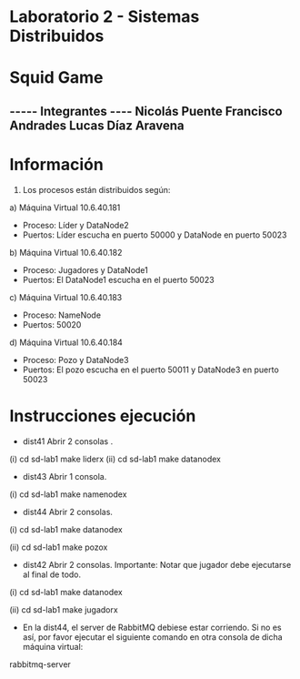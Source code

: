# Laboratorio 2 - Sistemas Distribuidos
# Squid Game

----- Integrantes ----
Nicolás Puente
Francisco Andrades
Lucas Díaz Aravena
----------------------

# Información
1) Los procesos están distribuidos según:
	
a) Máquina Virtual 10.6.40.181
- Proceso: Líder y DataNode2
- Puertos: Líder escucha en puerto 50000 y DataNode en puerto 50023

b) Máquina Virtual 10.6.40.182
- Proceso: Jugadores y DataNode1
- Puertos: El DataNode1 escucha en el puerto 50023

c) Máquina Virtual 10.6.40.183
- Proceso: NameNode
- Puertos: 50020

d) Máquina Virtual 10.6.40.184
- Proceso: Pozo y DataNode3
- Puertos: El pozo escucha en el puerto 50011 y DataNode3 en puerto 50023

# Instrucciones ejecución

* dist41
Abrir 2 consolas .

(i)
cd sd-lab1
make liderx
(ii)
cd sd-lab1
make datanodex

* dist43
Abrir 1 consola.

(i)
cd sd-lab1
make namenodex

* dist44
Abrir 2 consolas.

(i)
cd sd-lab1
make datanodex

(ii)
cd sd-lab1
make pozox

* dist42
Abrir 2 consolas.
Importante: Notar que jugador debe ejecutarse al final de todo.

(i)
cd sd-lab1
make datanodex

(ii)
cd sd-lab1
make jugadorx



* En la dist44, el server de RabbitMQ debiese estar corriendo. Si no es así, por favor ejecutar el siguiente comando en otra consola de dicha máquina virtual:

rabbitmq-server
